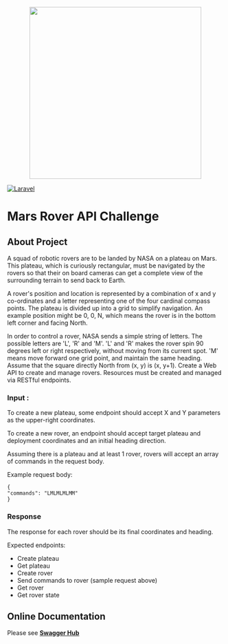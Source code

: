 <p align="center"><a href="https://laravel.com" target="_blank"><img src="https://raw.githubusercontent.com/laravel/art/master/logo-lockup/5%20SVG/2%20CMYK/1%20Full%20Color/laravel-logolockup-cmyk-red.svg" width="400"></a></p>

[![Laravel](https://github.com/tekinnnnn/mars-rover/actions/workflows/laravel.yml/badge.svg)](https://github.com/tekinnnnn/mars-rover/actions/workflows/laravel.yml)

# Mars Rover API Challenge

## About Project

<p>A squad of robotic rovers are to be landed by NASA on a plateau on Mars. This plateau, which is
curiously rectangular, must be navigated by the rovers so that their on board cameras can get a
complete view of the surrounding terrain to send back to Earth.</p>

<p>A rover's position and location is represented by a combination of x and y co-ordinates and a letter
representing one of the four cardinal compass points. The plateau is divided up into a grid to
simplify navigation. An example position might be 0, 0, N, which means the rover is in the bottom
left corner and facing North.</p>

<p>In order to control a rover, NASA sends a simple string of letters. The possible letters are 'L', 'R' and
'M'. 'L' and 'R' makes the rover spin 90 degrees left or right respectively, without moving from its
current spot. 'M' means move forward one grid point, and maintain the same heading.
Assume that the square directly North from (x, y) is (x, y+1).
Create a Web API to create and manage rovers. Resources must be created and managed via
RESTful endpoints.</p>

### Input :

To create a new plateau, some endpoint should accept X and Y parameters as the upper-right
coordinates.

To create a new rover, an endpoint should accept target plateau and deployment coordinates and
an initial heading direction.

Assuming there is a plateau and at least 1 rover, rovers will accept an array of commands in the
request body.

Example request body:
```
{
"commands": "LMLMLMLMM"
}
```

### Response

The response for each rover should be its final coordinates and heading.

Expected endpoints:
- Create plateau
- Get plateau
- Create rover
- Send commands to rover (sample request above)
- Get rover
- Get rover state

## Online Documentation

Please see **[Swagger Hub](https://app.swaggerhub.com/apis-docs/t3277/mars-rover/1.0.0)**
